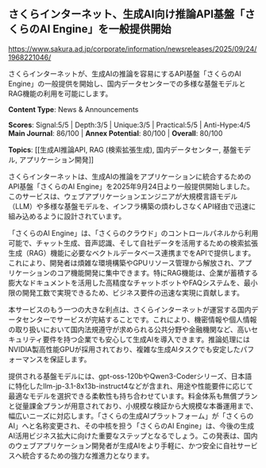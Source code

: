 ## さくらインターネット、生成AI向け推論API基盤「さくらのAI Engine」を一般提供開始

https://www.sakura.ad.jp/corporate/information/newsreleases/2025/09/24/1968221046/

さくらインターネットが、生成AIの推論を容易にするAPI基盤「さくらのAI Engine」の一般提供を開始し、国内データセンターでの多様な基盤モデルとRAG機能の利用を可能にします。

**Content Type**: News & Announcements

**Scores**: Signal:5/5 | Depth:3/5 | Unique:3/5 | Practical:5/5 | Anti-Hype:4/5
**Main Journal**: 86/100 | **Annex Potential**: 80/100 | **Overall**: 80/100

**Topics**: [[生成AI推論API, RAG (検索拡張生成), 国内データセンター, 基盤モデル, アプリケーション開発]]

さくらインターネットは、生成AIの推論をアプリケーションに統合するためのAPI基盤「さくらのAI Engine」を2025年9月24日より一般提供開始しました。このサービスは、ウェブアプリケーションエンジニアが大規模言語モデル（LLM）や多様な基盤モデルを、インフラ構築の煩わしさなくAPI経由で迅速に組み込めるように設計されています。

「さくらのAI Engine」は、「さくらのクラウド」のコントロールパネルから利用可能で、チャット生成、音声認識、そして自社データを活用するための検索拡張生成（RAG）機能に必要なベクトルデータベース連携までをAPIで提供します。これにより、開発者は煩雑な環境構築やGPUリソース管理から解放され、アプリケーションのコア機能開発に集中できます。特にRAG機能は、企業が蓄積する膨大なドキュメントを活用した高精度なチャットボットやFAQシステムを、最小限の開発工数で実現できるため、ビジネス要件の迅速な実現に貢献します。

本サービスのもう一つの大きな利点は、さくらインターネットが運営する国内データセンターでサービスが完結することです。これにより、機密情報や個人情報の取り扱いにおいて国内法規遵守が求められる公共分野や金融機関など、高いセキュリティ要件を持つ企業でも安心して生成AIを導入できます。推論処理にはNVIDIA製高性能GPUが採用されており、複雑な生成AIタスクでも安定したパフォーマンスを保証します。

提供される基盤モデルには、gpt-oss-120bやQwen3-Coderシリーズ、日本語に特化したllm-jp-3.1-8x13b-instruct4などが含まれ、用途や性能要件に応じて最適なモデルを選択できる柔軟性も持ち合わせています。料金体系も無償プランと従量課金プランが用意されており、小規模な検証から大規模な本番運用まで、幅広いニーズに対応します。「さくらの生成AIプラットフォーム」が「さくらのAI」へと名称変更され、その中核を担う「さくらのAI Engine」は、今後の生成AI活用ビジネス拡大に向けた重要なステップとなるでしょう。この発表は、国内のウェブアプリケーション開発者が生成AIをより手軽に、かつ安全に自社サービスへ統合するための強力な推進力となります。